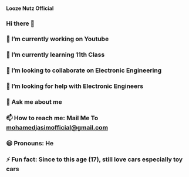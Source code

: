 #### Looze Nutz Official
### Hi there 👋
### 🔭 I’m currently working on Youtube
### 🌱 I’m currently learning 11th Class
### 👯 I’m looking to collaborate on Electronic Engineering
### 🤔 I’m looking for help with Electronic Engineers
### 💬 Ask me about me
### 📫 How to reach me: Mail Me To mohamedjasimofficial@gmail.com
### 😄 Pronouns: He
### ⚡ Fun fact: Since to this age (17), still love cars especially toy cars
<!--
**LoozeNutz/LoozeNutz** is a ✨ _special_ ✨ repository because its `README.md` (this file) appears on your GitHub profile.

Here are some ideas to get you started:

- 🔭 I’m currently working on Youtube
- 🌱 I’m currently learning 11th Class
- 👯 I’m looking to collaborate on Electronic Engineering
- 🤔 I’m looking for help with Electronic Engineers
- 💬 Ask me about me
- 📫 How to reach me: Mail Me To mohamedjasimofficial@gmail.com
- 😄 Pronouns: He
- ⚡ Fun fact: Since to this age (17), still love cars especially toy cars
-->
